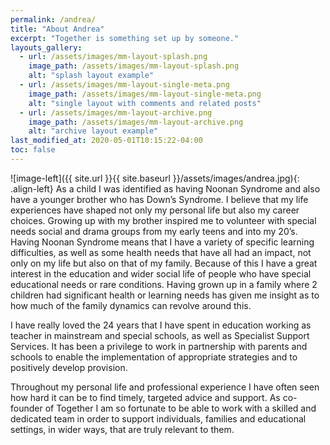 ```yaml
---
permalink: /andrea/
title: "About Andrea"
excerpt: "Together is something set up by someone."
layouts_gallery:
  - url: /assets/images/mm-layout-splash.png
    image_path: /assets/images/mm-layout-splash.png
    alt: "splash layout example"
  - url: /assets/images/mm-layout-single-meta.png
    image_path: /assets/images/mm-layout-single-meta.png
    alt: "single layout with comments and related posts"
  - url: /assets/images/mm-layout-archive.png
    image_path: /assets/images/mm-layout-archive.png
    alt: "archive layout example"
last_modified_at: 2020-05-01T10:15:22-04:00
toc: false
---
```




![image-left]({{ site.url }}{{ site.baseurl }}/assets/images/andrea.jpg){: .align-left} As a child I was identified as having Noonan Syndrome and also have a younger brother who has Down’s Syndrome. I believe that my life experiences have shaped not only my personal life but also my career choices. Growing up with my brother inspired me to volunteer with special needs social and drama groups from my early teens and into my 20’s. Having Noonan Syndrome means that I have a variety of specific learning difficulties, as well as some health needs that have all had an impact, not only on my life but also on that of my family. Because of this I have a great interest in the education and wider social life of people who have special educational needs or rare conditions. Having grown up in a family where 2 children had significant health or learning needs has given me insight as to how much of the family dynamics can revolve around this.

I have really loved the 24 years that I have spent in education working as teacher in mainstream and special schools, as well as Specialist Support Services. It has been a privilege to work in partnership with parents and schools to enable the implementation of appropriate strategies and to positively develop provision. 

Throughout my personal life and professional experience I have often seen how hard it can be to find timely, targeted advice and support. As co-founder of Together I am so fortunate to be able to work with a skilled and dedicated team in order to support individuals, families and educational settings, in wider ways, that are truly relevant to them.

